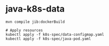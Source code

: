 # java-k8s-data


```
mvn compile jib:dockerBuild

# Apply resources
kubectl apply -f k8s-spec/data-configmap.yaml
kubectl apply -f k8s-spec/java-pod.yaml
```
